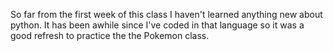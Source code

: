 So far from the first week of this class I haven't learned anything new about python. It has been awhile since I've coded in that language so it was a good refresh to practice the the Pokemon class.

